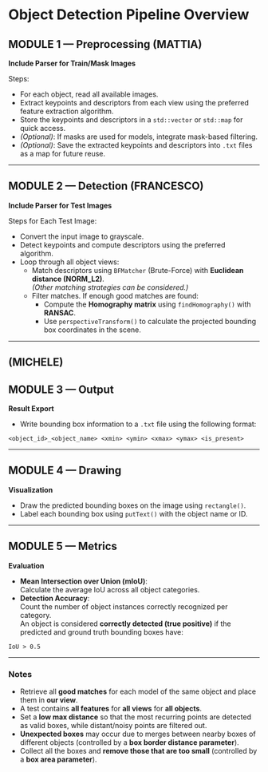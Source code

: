 # Object Detection Pipeline Overview

## MODULE 1 — Preprocessing (MATTIA)

**Include Parser for Train/Mask Images**

Steps:
- For each object, read all available images.
- Extract keypoints and descriptors from each view using the preferred feature extraction algorithm.
- Store the keypoints and descriptors in a `std::vector` or `std::map` for quick access.
- *(Optional)*: If masks are used for models, integrate mask-based filtering.
- *(Optional)*: Save the extracted keypoints and descriptors into `.txt` files as a map for future reuse.

---

## MODULE 2 — Detection (FRANCESCO)

**Include Parser for Test Images**

Steps for Each Test Image:
- Convert the input image to grayscale.
- Detect keypoints and compute descriptors using the preferred algorithm.
- Loop through all object views:
    - Match descriptors using `BFMatcher` (Brute-Force) with **Euclidean distance (NORM_L2)**.  
      *(Other matching strategies can be considered.)*
    - Filter matches. If enough good matches are found:
        - Compute the **Homography matrix** using `findHomography()` with **RANSAC**.
        - Use `perspectiveTransform()` to calculate the projected bounding box coordinates in the scene.

---
## (MICHELE)
## MODULE 3 — Output

**Result Export**

- Write bounding box information to a `.txt` file using the following format:
```
<object_id>_<object_name> <xmin> <ymin> <xmax> <ymax> <is_present>
```

---

## MODULE 4 — Drawing

**Visualization**

- Draw the predicted bounding boxes on the image using `rectangle()`.
- Label each bounding box using `putText()` with the object name or ID.

---

## MODULE 5 — Metrics

**Evaluation**

- **Mean Intersection over Union (mIoU)**:  
  Calculate the average IoU across all object categories.
- **Detection Accuracy**:  
  Count the number of object instances correctly recognized per category.  
  An object is considered **correctly detected (true positive)** if the predicted and ground truth bounding boxes have:
```
IoU > 0.5
```

---
### Notes

- Retrieve all **good matches** for each model of the same object and place them in **our view**.
- A test contains **all features** for **all views** for **all objects**.
- Set a **low max distance** so that the most recurring points are detected as valid boxes, while distant/noisy points are filtered out.
- **Unexpected boxes** may occur due to merges between nearby boxes of different objects (controlled by a **box border distance parameter**).
- Collect all the boxes and **remove those that are too small** (controlled by a **box area parameter**).





